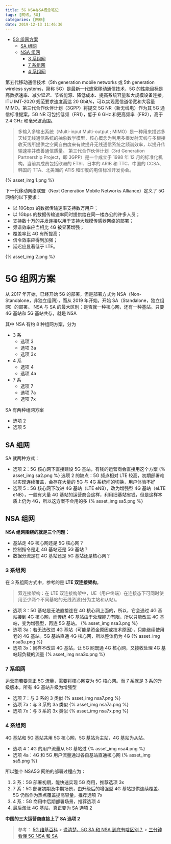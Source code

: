 ```yaml
---
title: 5G NSA与SA概念笔记
tags: [网络, 5G]
categories: [网络]
date: 2019-12-13 11:46:36
---
```


- [5G 组网方案](#5g-%e7%bb%84%e7%bd%91%e6%96%b9%e6%a1%88)
  - [SA 组网](#sa-%e7%bb%84%e7%bd%91)
  - [NSA 组网](#nsa-%e7%bb%84%e7%bd%91)
    - [3 系组网](#3-%e7%b3%bb%e7%bb%84%e7%bd%91)
    - [7 系组网](#7-%e7%b3%bb%e7%bb%84%e7%bd%91)
    - [4 系组网](#4-%e7%b3%bb%e7%bb%84%e7%bd%91)

第五代移动通信技术（5th generation mobile networks 或 5th generation wireless systems，简称 5G）是最新一代蜂窝移动通信技术，5G 的性能目标是高数据速率、减少延迟、节省能源、降低成本、提高系统容量和大规模设备连接。ITU IMT-2020 规范要求速度高达 20 Gbit/s，可以实现宽信道带宽和大容量 MIMO。第三代合作伙伴计划（3GPP）将提交 5G NR（新无线电）作为其 5G 通信标准提案。5G NR 可包括低频（FR1），低于 6 GHz 和更高频率（FR2），高于 2.4 GHz 和毫米波范围。

<!--more-->

> 多输入多输出系统（Multi-input Multi-output ; MIMO）是一种用来描述多天线无线通信系统的抽象数学模型，核心概念为利用多根发射天线与多根接收天线所提供之空间自由度来有效提升无线通信系统之频谱效率，以提升传输速率并改善通信质量。
> 第三代合作伙伴计划（3rd Generation Partnership Project，即 3GPP）是一个成立于 1998 年 12 月的标准化机构。当前其成员包括欧洲的 ETSI、日本的 ARIB 和 TTC、中国的 CCSA、韩国的 TTA、北美洲的 ATIS 和印度的电信标准开发协会。

{% asset_img 1.png %}

下一代移动网络联盟（Next Generation Mobile Networks Alliance）定义了 5G 网络的以下要求：

- 以 10Gbps 的数据传输速率支持数万用户；
- 以 1Gbps 的数据传输速率同时提供给在同一楼办公的许多人员；
- 支持数十万的并发连接以用于支持大规模传感器网络的部署；
- 频谱效率应当相比 4G 被显著增强；
- 覆盖率比 4G 有所提高；
- 信令效率应得到加强；
- 延迟应显著低于 LTE。

{% asset_img 2.png %}

# 5G 组网方案

从 2017 年开始，已经开始 5G 的部署，但是部署方式为 NSA（Non-Standalone，非独立组网），而从 2019 年开始，开始 SA（Standalone，独立组网）的部署。
NSA 与 SA 的最大区别：是否就一种核心网，还有一种基站。只要 4G 基站和 5G 基站共存，就是 NSA

其中 NSA 有约 8 种组网方案，分为

- 3 系
  - 选项 3
  - 选项 3a
  - 选项 3x
- 4 系
  - 选项 4
  - 选项 4a
- 7 系
  - 选项 7
  - 选项 7a
  - 选项 7x

SA 有两种组网方案

- 选项 2
- 选项 5

## SA 组网

SA 就两种方式：

- 选项 2：5G 核心网下直接建设 5G 基站，有钱的运营商会直接用这个方案
  {% asset_img sa2.png %}
  选项 2 的缺点：5G 频点相对 LTE 较高，初期部署难以实现连续覆盖，会存在大量的 5G 与 4G 系统间的切换，用户体验不好
- 选项 5：5G 核心网下改进 4G 基站（LTE eNB），改为增强型 4G 基站（eLTE eNB），一般有大量 4G 基站的运营商会这样，利用旧基站省钱，但是这样本质上仍为 4G，所以这方案不会用的多
  {% asset_img sa5.png %}

## NSA 组网

**NSA 组网围绕的就是三个问题：**

- 基站走 4G 核心网还是 5G 核心网？
- 控制指令是走 4G 基站还是 5G 基站？
- 数据分流是在 4G 基站还是 5G 基站还是核心网？

### 3 系组网

在 3 系组网方式中，参考的是 **LTE 双连接架构**。

> 双连接架构：在 LTE 双连接构架中，UE（用户终端）在连接态下可同时使用至少两个不同基站的无线资源(分为主站和从站)。

- 选项 3：5G 基站是无法直接连在 4G 核心网上面的，所以，它会通过 4G 基站接到 4G 核心网，而传统 4G 基站由于处理能力有限，所以只能改进 4G 基站，变为增强型，再连 5G 基站。
  {% asset_img nsa3.png %}
- 选项 3a：若无法改进 4G 基站（可能是资金原因或技术原因），只能继续使用老的 4G 基站。5G 基站直通 4G 核心网，所以整体仍为 4G
  {% asset_img nsa3a.png %}
- 选项 3x：同样不改进 4G 基站，让 5G 网既通 4G 核心网，又接收处理 4G 基站超负载的流量
  {% asset_img nsa3x.png %}

### 7 系组网

运营商若要真正 5G 流量，需要将核心网变为 5G 核心网。而 7 系就是 3 系的升级版本，所有 4G 基站升级为增强型

- 选项 7：与 3 系的 3 类似
  {% asset_img nsa7.png %}
- 选项 7a：与 3 系的 3a 类似
  {% asset_img nsa7a.png %}
- 选项 7x：与 3 系的 3x 类似
  {% asset_img nsa7x.png %}

### 4 系组网

4G 基站和 5G 基站共用 5G 核心网，5G 基站为主站，4G 基站为从站。

- 选项 4：4G 的用户流量从 5G 基站过
  {% asset_img nsa4.png %}
- 选项 4a：4G 和 5G 用户流量通过各自基站直通核心网
  {% asset_img sa5.png %}

所以整个 NSA5G 网络的部署过程应为：

1. 3 系：5G 部署初期，能快速实现 5G 商用，推荐选项 3x
2. 7 系：5G 部署初期及中期场景，由升级后的增强型 4G 基站提供连续覆盖、5G 仍然作为热点覆盖提高容量，推荐选项 7x
3. 4 系：5G 商用中后期部署场景，推荐选项 4
4. 最后淘汰 4G 基站，真正变为 SA 选项 2

**中国的三大运营商直接上了 SA 选项 2**

> 参考：
> [5G 维基百科](https://zh.wikipedia.org/zh-cn/5G#%E5%9F%BA%E7%AB%99%E5%8F%8A%E8%A6%86%E8%93%8B%E7%AF%84%E5%9C%8D) > [说清楚，5G SA 和 NSA 到底有啥区别？](https://36kr.com/p/5218889) > [三分钟看懂 5G NSA 和 SA](https://zhuanlan.zhihu.com/p/52450911)

